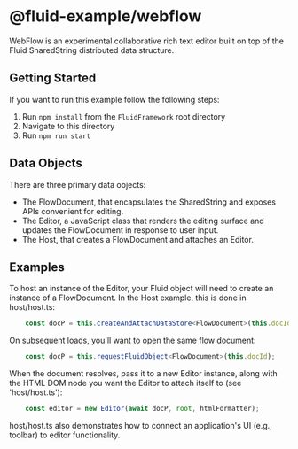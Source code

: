 # @fluid-example/webflow

WebFlow is an experimental collaborative rich text editor built on top of the Fluid SharedString distributed data structure.

## Getting Started

If you want to run this example follow the following steps:

1. Run `npm install` from the `FluidFramework` root directory
2. Navigate to this directory
3. Run `npm run start`

## Data Objects

There are three primary data objects:

* The FlowDocument, that encapsulates the SharedString and exposes APIs convenient for editing.
* The Editor, a JavaScript class that renders the editing surface and updates the FlowDocument in response to user input.
* The Host, that creates a FlowDocument and attaches an Editor.

## Examples

To host an instance of the Editor, your Fluid object will need to create an instance of a FlowDocument.  In the Host
example, this is done in host/host.ts:

```ts
    const docP = this.createAndAttachDataStore<FlowDocument>(this.docId, FlowDocument.type);
```

On subsequent loads, you'll want to open the same flow document:

```ts
    const docP = this.requestFluidObject<FlowDocument>(this.docId);
```

When the document resolves, pass it to a new Editor instance, along with the HTML DOM node you want the Editor to attach
itself to (see 'host/host.ts'):

```ts
    const editor = new Editor(await docP, root, htmlFormatter);
```

host/host.ts also demonstrates how to connect an application's UI (e.g., toolbar) to editor functionality.
